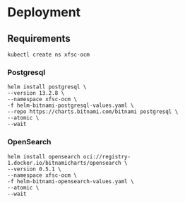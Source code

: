 # Deployment

## Requirements

    kubectl create ns xfsc-ocm

### Postgresql

    helm install postgresql \
    --version 13.2.8 \
    --namespace xfsc-ocm \
    -f helm-bitnami-postgresql-values.yaml \
    --repo https://charts.bitnami.com/bitnami postgresql \
    --atomic \
    --wait

### OpenSearch

    helm install opensearch oci://registry-1.docker.io/bitnamicharts/opensearch \
    --version 0.5.1 \
    --namespace xfsc-ocm \
    -f helm-bitnami-opensearch-values.yaml \
    --atomic \
    --wait


